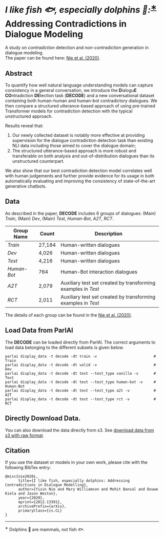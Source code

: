 # *I like fish <span>&#x1F41F;</span>, especially dolphins <span>&#x1F42C;</span>:*<sup>[∗](#dolphion)</sup> Addressing Contradictions in Dialogue Modeling

A study on *contradiction* detection and *non-contradiction* generation in dialogue modeling.  
The paper can be found here: [Nie et al. (2020)](https://arxiv.org/abs/2012.13391).

## Abstract

To quantify how well natural language understanding models can capture consistency in a general conversation, we introduce the **D**ialogu**E** **CO**ntradiction **DE**tection task (**DECODE**) and a new conversational dataset containing both human-human and human-bot contradictory dialogues. We then compare a structured utterance-based approach of using pre-trained Transformer models for contradiction detection with the typical unstructured approach. 

Results reveal that:
<ol>
<li>Our newly collected dataset is notably more effective at providing supervision for the dialogue contradiction detection task than existing NLI data including those aimed to cover the dialogue domain;</li>
<li>The structured utterance-based approach is more robust and transferable on both analysis and out-of-distribution dialogues than its unstructured counterpart.</li>
</ol>

We also show that our best contradiction detection model correlates well with human judgements and further provide evidence for its usage in both automatically evaluating and improving the consistency of state-of-the-art generative chatbots.

## Data
As described in the paper, **DECODE** includes 6 groups of dialogues: (Main) *Train*, (Main) *Dev*, (Main) *Test*, *Human-Bot*, *A2T*, *RCT*.

| Group Name    | Count         | Description  |
| ------------- |---------------| -------------|
| *Train*       | 27,184     | Human-written dialogues |
| *Dev*         | 4,026      | Human-written dialogues |
| *Test*        | 4,216      | Human-written dialogues |
| *Human-Bot*   | 764        | Human-Bot interaction dialogues |
| *A2T*         | 2,079      | Auxiliary test set created by transforming examples in *Test* |
| *RCT*         | 2,011      | Auxiliary test set created by transforming examples in *Test* |

The details of each group can be found in the [Nie et al. (2020)](https://arxiv.org/abs/2012.13391).

## Load Data from ParlAI
The **DECODE** can be loaded directly from ParlAI. The correct arguments to load data belonging to the different subsets is given below.
```
parlai display_data -t decode -dt train -v                          # Train
parlai display_data -t decode -dt valid -v                          # Dev
parlai display_data -t decode -dt test --test_type vanilla -v       # Test
parlai display_data -t decode -dt test --test_type human-bot -v     # Human-Bot
parlai display_data -t decode -dt test --test_type a2t -v           # A2T
parlai display_data -t decode -dt test --test_type rct -v           # RCT
```

## Directly Download Data.
You can also download the data directly from s3.
See [download data from s3 with raw format](https://github.com/facebookresearch/ParlAI/blob/master/projects/contradiction/download_with_raw_format.md).

## Citation
If you use the dataset or models in your own work, please cite with the following BibTex entry:
```
@misc{nie2020i,
      title={I like fish, especially dolphins: Addressing Contradictions in Dialogue Modelling}, 
      author={Yixin Nie and Mary Williamson and Mohit Bansal and Douwe Kiela and Jason Weston},
      year={2020},
      eprint={2012.13391},
      archivePrefix={arXiv},
      primaryClass={cs.CL}
}
```

_________________
<a name="dolphion"><sup>∗</sup></a> Dolphins <span>&#x1F42C;</span> are mammals, not fish <span>&#x1F41F;</span>.
